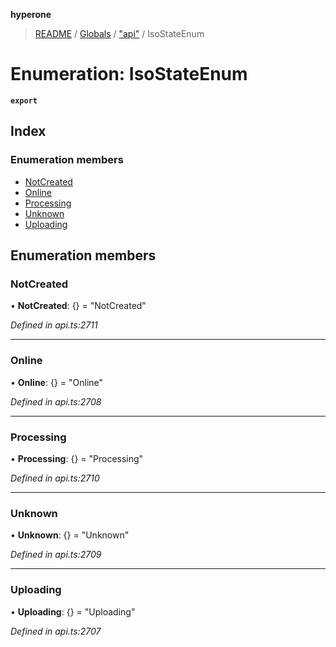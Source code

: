 **hyperone**

> [README](../README.md) / [Globals](../globals.md) / ["api"](../modules/_api_.md) / IsoStateEnum

# Enumeration: IsoStateEnum

**`export`** 

## Index

### Enumeration members

* [NotCreated](_api_.isostateenum.md#notcreated)
* [Online](_api_.isostateenum.md#online)
* [Processing](_api_.isostateenum.md#processing)
* [Unknown](_api_.isostateenum.md#unknown)
* [Uploading](_api_.isostateenum.md#uploading)

## Enumeration members

### NotCreated

•  **NotCreated**: {} = "NotCreated"

*Defined in api.ts:2711*

___

### Online

•  **Online**: {} = "Online"

*Defined in api.ts:2708*

___

### Processing

•  **Processing**: {} = "Processing"

*Defined in api.ts:2710*

___

### Unknown

•  **Unknown**: {} = "Unknown"

*Defined in api.ts:2709*

___

### Uploading

•  **Uploading**: {} = "Uploading"

*Defined in api.ts:2707*
